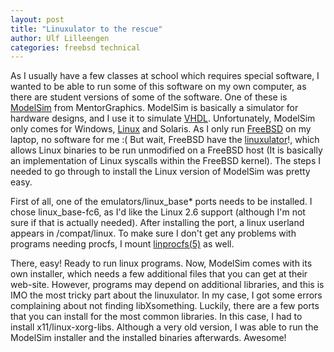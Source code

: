 ```yaml
---
layout: post
title: "Linuxulator to the rescue"
author: Ulf Lilleengen
categories: freebsd technical
---
```

As I usually have a few classes at school which requires special software, I
wanted to be able to run some of this software on my own computer, as there are
student versions of some of the software. One of these is
[ModelSim](http://www.model.com/) from MentorGraphics. ModelSim is basically a
simulator for hardware designs, and I use it to simulate
[VHDL](http://en.wikipedia.org/wiki/VHDL). Unfortunately, ModelSim only comes
for Windows, [Linux](http://kernel.org/) and Solaris. As I only run [FreeBSD](http://www.freebsd.org/) on my laptop, no software
for me :( But wait, FreeBSD have the
[linuxulator](http://www.freebsd.org/doc/en_US.ISO8859-1/books/handbook/linuxemu.html)!,
which allows Linux binaries to be run unmodified on a FreeBSD host (It is basically an implementation of Linux syscalls within the FreeBSD kernel). The steps I
needed to go through to install the Linux version of ModelSim was pretty easy.

First of all, one of the emulators/linux_base* ports needs to be installed. I
chose linux_base-fc6, as I'd like the Linux 2.6 support (although I'm not sure
if that is actually needed). After installing the port, a linux userland appears
in /compat/linux. To make sure I don't get any problems with programs needing
procfs, I mount
[linprocfs\(5\)](http://www.freebsd.org/cgi/man.cgi?query=linprocfs&apropos=0&sektion=0&manpath=FreeBSD+8-current&format=html)
as well.

There, easy! Ready to run linux programs. Now, ModelSim comes with its own
installer, which needs a few additional files that you can get at their
web-site. However, programs may depend on additional libraries, and this is IMO
the most tricky part about the linuxulator. In my case, I got some errors
complaining about not finding libXsomething. Luckily, there are a few ports that
you can install for the most common libraries. In this case, I had to install
x11/linux-xorg-libs. Although a very old version, I was able to run the ModelSim
installer and the installed binaries afterwards. Awesome!
